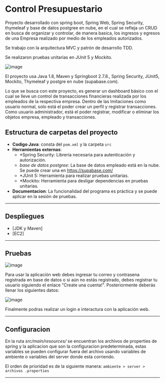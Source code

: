 # Control Presupuestario

Proyecto desarrollado con spring boot, Spring Web, Spring Security, thymeleaf y base de datos postgree en nube, en el cual se refleja un CRUD en busca de organizar y controlar, de manera basica, los ingresos y egresos de una Empresa realizado por medio de los empleados autorizados.

Se trabajo con la arquitectura MVC y patrón de desarrollo TDD.

Se realizaron pruebas unitarias en JUnit 5 y Mockito.

![image](https://user-images.githubusercontent.com/71468355/217278761-24436226-de5d-4bb6-9275-1cea82a8fa3a.png)

El proyecto usa Java 1.8, Maven y Springboot 2.7.8., Spring Security, JUnit5, Mockito, Thymeleaf y postgre en nube (supabase.com).

Lo que se busca con este proyecto, es generar un dashboard básico con el cual se lleve un control de transacciones financieras realizada por
los empleados de la respectiva empresa. Dentro de las lmitaciones como usuario normal, solo está el poder crear un perfil y registrar transacciones.
Como usuario administrador, está el poder registrar, modificar o eliminar los objetos empresa, empleado y transacciones.

## Estructura de carpetas del proyecto

* **Codigo Java**: consta del `pom.xml` y la carpeta `src`
* **Herramientas externas**: 
    * *Spring Security: Libreria necesaria para autenticación y autorización.
    * *base de datos postgree*: La base de datos empleado está en la nube. Se puede crear una en https://supabase.com/  
    * *JUnit 5: Herramienta para realizar pruebas unitarias.
    * *Mockito: Herramienta para desligar dependencias en pruebas unitarias.
* **Documentacion**: La funcionalidad del programa es práctica y se puede aplicar en la sesión de pruebas.

---

## Despliegues

* [JDK y Maven]
* [EC2]

---

## Pruebas

![image](https://user-images.githubusercontent.com/71468355/219412819-6746f050-21be-41e7-b855-b7ad61c9ab3b.png)

Para usar la aplicación web debes ingresar tu correo y contrasena registrada en base de datos
o si aún no estás registrado, debes registrar tu usuario siguiendo el enlace "Create una cuenta!".
Posteriormente deberás llenar los siguientes datos:

![image](https://user-images.githubusercontent.com/71468355/219413365-2538d0eb-8ff5-431a-9201-f7c829ba3485.png)

Finalmente podras realizar un login e interactura con la aplicación web.

---

## Configuracion

En la ruta *src/main/resources/* se encuentran los archivos de properties de spring y la aplicacion que son la configuracion predeterminada, estas variables se pueden configurar fuera del archivo usando variables de ambiente o variables del server donde esta corriendo.

El orden de prioridad es de la siguiente manera: 
`ambiente > server > archivos .properties`


---


